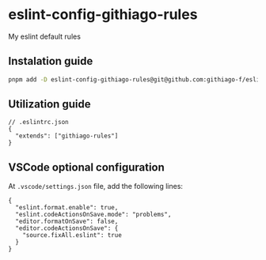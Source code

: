 # eslint-config-githiago-rules
My eslint default rules

## Instalation guide

```bash 
pnpm add -D eslint-config-githiago-rules@git@github.com:githiago-f/eslint-config-githiago-rules.git
```

## Utilization guide

```jsonc
// .eslintrc.json
{
  "extends": ["githiago-rules"]
}
```

## VSCode optional configuration

At `.vscode/settings.json` file, add the following lines:

```jsonc
{
  "eslint.format.enable": true,
  "eslint.codeActionsOnSave.mode": "problems",
  "editor.formatOnSave": false,
  "editor.codeActionsOnSave": {
    "source.fixAll.eslint": true
  }
}
```
